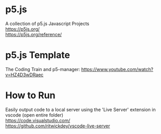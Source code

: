 # p5.js
 A collection of p5.js Javascript Projects  
 https://p5js.org/  
 https://p5js.org/reference/
 
# p5.js Template
The Coding Train and p5-manager: https://www.youtube.com/watch?v=HZ4D3wDRaec

# How to Run
Easily output code to a local server using the 'Live Server' extension in vscode (open entire folder)  
https://code.visualstudio.com/  
https://github.com/ritwickdey/vscode-live-server  
